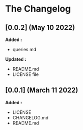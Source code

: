 # The Changelog

## [0.0.2] (May 10 2022)

**Added :**

- queries.md

**Updated :**

- README.md
- LICENSE file

## [0.0.1] (March 11 2022)

**Added :**

- LICENSE
- CHANGELOG.md
- README.md

